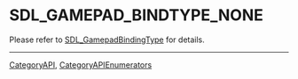 # SDL_GAMEPAD_BINDTYPE_NONE

Please refer to [SDL_GamepadBindingType](SDL_GamepadBindingType) for details.

----
[CategoryAPI](CategoryAPI), [CategoryAPIEnumerators](CategoryAPIEnumerators)

